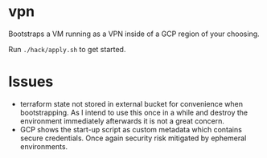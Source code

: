 # vpn

Bootstraps a VM running as a VPN inside of a GCP region of your choosing.

Run `./hack/apply.sh` to get started.


# Issues

* terraform state not stored in external bucket for convenience when
  bootstrapping. As I intend to use this once in a while and destroy the
  environment immediately afterwards it is not a great concern.
* GCP shows the start-up script as custom metadata which contains secure
  credentials. Once again security risk mitigated by ephemeral environments.
